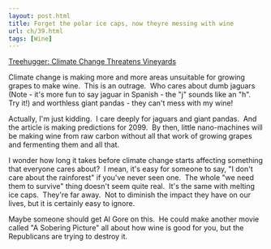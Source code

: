 ```yaml
---
layout: post.html
title: Forget the polar ice caps, now theyre messing with wine
url: ch/39.html
tags: [Wine]
---
```

[Treehugger: Climate Change Threatens Vineyards](http://www.treehugger.com/files/2006/07/climate_change_3.php)

Climate change is making more and more areas unsuitable for growing grapes to make wine.  This is an outrage.  Who cares about dumb jaguars (Note - it's more fun to say jaguar in Spanish - the "j" sounds like an "h".  Try it!) and worthless giant pandas - they can't mess with my wine!

Actually, I'm just kidding.  I care deeply for jaguars and giant pandas.  And the article is making predictions for 2099.  By then, little nano-machines will be making wine from raw carbon without all that work of growing grapes and fermenting them and all that.

I wonder how long it takes before climate change starts affecting something that everyone cares about?  I mean, it's easy for someone to say, "I don't care about the rainforest" if you've never seen one.  The whole "we need them to survive" thing doesn't seem quite real.  It's the same with melting ice caps.  They're far away.  Not to diminish the impact they have on our lives, but it is certainly easy to ignore.

Maybe someone should get Al Gore on this.  He could make another movie called "A Sobering Picture" all about how wine is good for you, but the Republicans are trying to destroy it.
